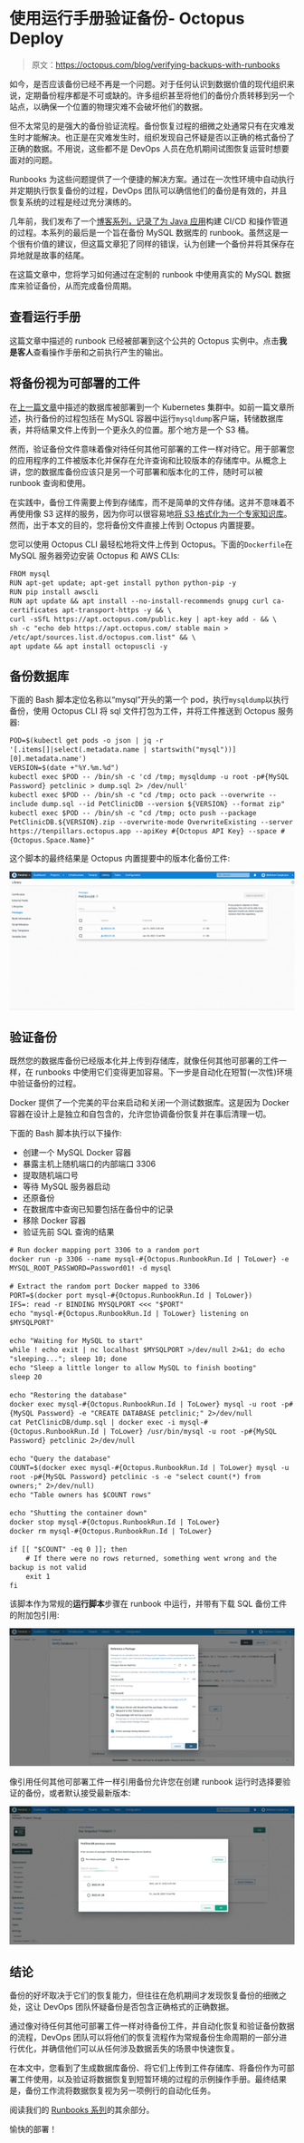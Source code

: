 # 使用运行手册验证备份- Octopus Deploy

> 原文：<https://octopus.com/blog/verifying-backups-with-runbooks>

如今，是否应该备份已经不再是一个问题。对于任何认识到数据价值的现代组织来说，定期备份程序都是不可或缺的。许多组织甚至将他们的备份介质转移到另一个站点，以确保一个位置的物理灾难不会破坏他们的数据。

但不太常见的是强大的备份验证流程。备份恢复过程的细微之处通常只有在灾难发生时才能解决。也正是在灾难发生时，组织发现自己怀疑是否以正确的格式备份了正确的数据。不用说，这些都不是 DevOps 人员在危机期间试图恢复运营时想要面对的问题。

Runbooks 为这些问题提供了一个便捷的解决方案。通过在一次性环境中自动执行并定期执行恢复备份的过程，DevOps 团队可以确信他们的备份是有效的，并且恢复系统的过程是经过充分演练的。

几年前，我们发布了一个[博客系列，记录了为 Java 应用](https://octopus.com/blog/java-ci-cd-co/from-jar-to-docker)构建 CI/CD 和操作管道的过程。本系列的最后是一个旨在备份 MySQL 数据库的 runbook。虽然这是一个很有价值的建议，但这篇文章犯了同样的错误，认为创建一个备份并将其保存在异地就是故事的结尾。

在这篇文章中，您将学习如何通过在定制的 runbook 中使用真实的 MySQL 数据库来验证备份，从而完成备份周期。

## 查看运行手册

这篇文章中描述的 runbook 已经被部署到这个公共的 Octopus 实例中。点击**我是客人**查看操作手册和之前执行产生的输出。

## 将备份视为可部署的工件

在[上一篇文章](https://octopus.com/blog/java-ci-cd-co/from-cd-to-co)中描述的数据库被部署到一个 Kubernetes 集群中。如前一篇文章所述，执行备份的过程包括在 MySQL 容器中运行`mysqldump`客户端，转储数据库表，并将结果文件上传到一个更永久的位置。那个地方是一个 S3 桶。

然而，验证备份文件意味着像对待任何其他可部署的工件一样对待它。用于部署您的应用程序的工件被版本化并保存在允许查询和比较版本的存储库中。从概念上讲，您的数据库备份应该只是另一个可部署和版本化的工件，随时可以被 runbook 查询和使用。

在实践中，备份工件需要上传到存储库，而不是简单的文件存储。这并不意味着不再使用像 S3 这样的服务，因为你可以很容易地[将 S3 格式化为一个专家知识库](https://octopus.com/blog/hosting-maven-in-s3)。然而，出于本文的目的，您将备份文件直接上传到 Octopus 内置提要。

您可以使用 Octopus CLI 最轻松地将文件上传到 Octopus。下面的`Dockerfile`在 MySQL 服务器旁边安装 Octopus 和 AWS CLIs:

```
FROM mysql
RUN apt-get update; apt-get install python python-pip -y
RUN pip install awscli
RUN apt update && apt install --no-install-recommends gnupg curl ca-certificates apt-transport-https -y && \
curl -sSfL https://apt.octopus.com/public.key | apt-key add - && \
sh -c "echo deb https://apt.octopus.com/ stable main > /etc/apt/sources.list.d/octopus.com.list" && \
apt update && apt install octopuscli -y 
```

## 备份数据库

下面的 Bash 脚本定位名称以“mysql”开头的第一个 pod，执行`mysqldump`以执行备份，使用 Octopus CLI 将 sql 文件打包为工件，并将工件推送到 Octopus 服务器:

```
POD=$(kubectl get pods -o json | jq -r '[.items[]|select(.metadata.name | startswith("mysql"))][0].metadata.name')
VERSION=$(date +"%Y.%m.%d")
kubectl exec $POD -- /bin/sh -c 'cd /tmp; mysqldump -u root -p#{MySQL Password} petclinic > dump.sql 2> /dev/null'
kubectl exec $POD -- /bin/sh -c "cd /tmp; octo pack --overwrite --include dump.sql --id PetClinicDB --version ${VERSION} --format zip"
kubectl exec $POD -- /bin/sh -c "cd /tmp; octo push --package PetClinicDB.${VERSION}.zip --overwrite-mode OverwriteExisting --server https://tenpillars.octopus.app --apiKey #{Octopus API Key} --space #{Octopus.Space.Name}" 
```

这个脚本的最终结果是 Octopus 内置提要中的版本化备份工件:

[![SQL backup artifacts](img/5b48a1229282bba30c0928b07404ce1f.png)](#)

## 验证备份

既然您的数据库备份已经版本化并上传到存储库，就像任何其他可部署的工件一样，在 runbooks 中使用它们变得更加容易。下一步是自动化在短暂(一次性)环境中验证备份的过程。

Docker 提供了一个完美的平台来启动和关闭一个测试数据库。这是因为 Docker 容器在设计上是独立和自包含的，允许您协调备份恢复并在事后清理一切。

下面的 Bash 脚本执行以下操作:

*   创建一个 MySQL Docker 容器
*   暴露主机上随机端口的内部端口 3306
*   提取随机端口号
*   等待 MySQL 服务器启动
*   还原备份
*   在数据库中查询已知要包括在备份中的记录
*   移除 Docker 容器
*   验证先前 SQL 查询的结果

```
# Run docker mapping port 3306 to a random port
docker run -p 3306 --name mysql-#{Octopus.RunbookRun.Id | ToLower} -e MYSQL_ROOT_PASSWORD=Password01! -d mysql

# Extract the random port Docker mapped to 3306
PORT=$(docker port mysql-#{Octopus.RunbookRun.Id | ToLower})
IFS=: read -r BINDING MYSQLPORT <<< "$PORT"
echo "mysql-#{Octopus.RunbookRun.Id | ToLower} listening on $MYSQLPORT"

echo "Waiting for MySQL to start"
while ! echo exit | nc localhost $MYSQLPORT >/dev/null 2>&1; do echo "sleeping..."; sleep 10; done
echo "Sleep a little longer to allow MySQL to finish booting"
sleep 20

echo "Restoring the database"
docker exec mysql-#{Octopus.RunbookRun.Id | ToLower} mysql -u root -p#{MySQL Password} -e "CREATE DATABASE petclinic;" 2>/dev/null
cat PetClinicDB/dump.sql | docker exec -i mysql-#{Octopus.RunbookRun.Id | ToLower} /usr/bin/mysql -u root -p#{MySQL Password} petclinic 2>/dev/null

echo "Query the database"
COUNT=$(docker exec mysql-#{Octopus.RunbookRun.Id | ToLower} mysql -u root -p#{MySQL Password} petclinic -s -e "select count(*) from owners;" 2>/dev/null)
echo "Table owners has $COUNT rows"

echo "Shutting the container down"
docker stop mysql-#{Octopus.RunbookRun.Id | ToLower}
docker rm mysql-#{Octopus.RunbookRun.Id | ToLower}

if [[ "$COUNT" -eq 0 ]]; then
    # If there were no rows returned, something went wrong and the backup is not valid
    exit 1
fi 
```

该脚本作为常规的**运行脚本**步骤在 runbook 中运行，并带有下载 SQL 备份工件的附加包引用:

[![Additional package reference](img/82365712492b24be484d17225a5ad6b4.png)](#)

像引用任何其他可部署工件一样引用备份允许您在创建 runbook 运行时选择要验证的备份，或者默认接受最新版本:

[![Selecting the package](img/2701d14690617a81005571046583a018.png)](#)

## 结论

备份的好坏取决于它们的恢复能力，但往往在危机期间才发现恢复备份的细微之处，这让 DevOps 团队怀疑备份是否包含正确格式的正确数据。

通过像对待任何其他可部署工件一样对待备份工件，并自动化恢复和验证备份数据的流程，DevOps 团队可以将他们的恢复流程作为常规备份生命周期的一部分进行优化，并确信他们可以从任何涉及数据丢失的场景中快速恢复。

在本文中，您看到了生成数据库备份、将它们上传到工件存储库、将备份作为可部署工件使用，以及验证将数据恢复到短暂环境的过程的示例操作手册。最终结果是，备份工作流将数据恢复视为另一项例行的自动化任务。

阅读我们的 [Runbooks 系列](https://octopus.com/blog/tag/Runbooks%20Series)的其余部分。

愉快的部署！